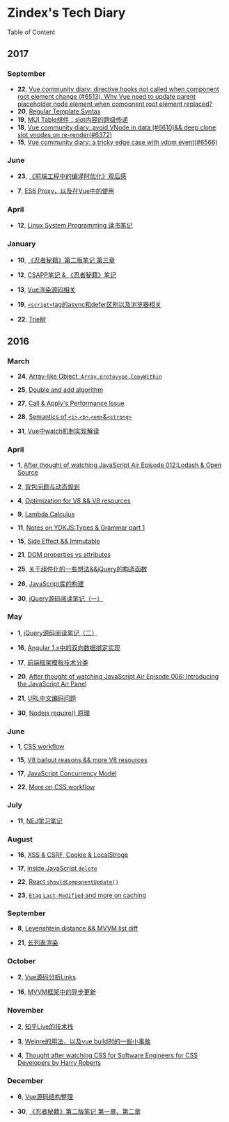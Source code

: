 # Zindex's Tech Diary

Table of Content

## 2017

### September

+ **22**, [Vue community diary: directive hooks not called when component root element change (#6513), Why Vue need to update parent placeholder node element when component root element replaced?](http://zxc0328.github.io/diary/2017/09/2017-09-22.html)
+ **20**, [Regular Template Syntax](http://zxc0328.github.io/diary/2017/09/2017-09-20.html)
+ **19**, [MUI Table组件：slot内容的跨级传递](http://zxc0328.github.io/diary/2017/09/2017-09-19.html)
+ **18**, [Vue community diary: avoid VNode in data (#6610)&& deep clone slot vnodes on re-render(#6372)](http://zxc0328.github.io/diary/2017/09/2017-09-18.html)
+ **15**, [Vue community diary: a tricky edge case with vdom event(#6566)](http://zxc0328.github.io/diary/2017/09/2017-09-15.html)

### June

+ **23**, [《前端工程中的编译时优化》观后感](http://zxc0328.github.io/diary/2017/07/2017-07-23.html)

+ **7**, [ES6 Proxy，以及在Vue中的使用](http://zxc0328.github.io/diary/2017/06/2017-06-07.html)

### April

+ **12**, [Linux System Programming 读书笔记](http://zxc0328.github.io/diary/2017/04/2017-04-12.html)

### January

+ **10**, [《忍者秘籍》第二版笔记 第三章](http://zxc0328.github.io/diary/2017/01/2017-01-10.html)

+ **12**, [CSAPP笔记 & 《忍者秘籍》笔记](http://zxc0328.github.io/diary/2017/01/2017-01-12.html)

+ **13**, [Vue渲染源码相关](http://zxc0328.github.io/diary/2017/01/2017-01-13.html)

+ **19**, [`<script>`tag的async和defer区别以及浏览器相关](https://github.com/zxc0328/diary-content/issues/1)

+ **22**, [Trie树](https://github.com/zxc0328/diary-content/issues/2)

## 2016

### March

+ **24**, [Array-like Object, `Array.protoyype.CopyWithin`](http://zxc0328.github.io/diary/2016/03/2016-03-24.html)

+ **25**, [Double and add algorithm](http://zxc0328.github.io/diary/2016/03/2016-03-25.html)

+ **27**, [Call & Apply's Performance Issue](http://zxc0328.github.io/diary/2016/03/2016-03-27.html)

+ **28**, [Semantics of `<i>`,`<b>`,`<em>`&`<strong>`](http://zxc0328.github.io/diary/2016/03/2016-03-28.html)

+ **31**, [Vue中watch机制实现解读](http://zxc0328.github.io/diary/2016/03/2016-03-31.html)

### April

+ **1**, [After thought of watching JavaScript Air Episode 012:Lodash & Open Source](http://zxc0328.github.io/diary/2016/04/2016-04-01.html)

+ **2**, [背包问题与动态规划](http://zxc0328.github.io/diary/2016/04/2016-04-02.html)

+ **4**, [Optimization for V8 && V8 resources](http://zxc0328.github.io/diary/2016/04/2016-04-04.html)

+ **9**, [Lambda Calculus](http://zxc0328.github.io/diary/2016/04/2016-04-09.html)

+ **11**, [Notes on YDKJS:Types & Grammar part 1](http://zxc0328.github.io/diary/2016/04/2016-04-11.html)

+ **15**, [Side Effect && Immutable](http://zxc0328.github.io/diary/2016/04/2016-04-15.html)

+ **21**, [DOM properties vs attributes](http://zxc0328.github.io/diary/2016/04/2016-04-21.html)

+ **25**, [关于组件化的一些想法&&jQuery的构造函数](http://zxc0328.github.io/diary/2016/04/2016-04-25.html)

+ **26**, [JavaScript库的构建](http://zxc0328.github.io/diary/2016/04/2016-04-26.html)

+ **30**, [jQuery源码阅读笔记（一）](http://zxc0328.github.io/diary/2016/04/2016-04-30.html)

### May

+ **1**, [jQuery源码阅读笔记（二）](http://zxc0328.github.io/diary/2016/05/2016-05-01.html)  

+ **16**, [Angular 1.x中的双向数据绑定实现](http://zxc0328.github.io/diary/2016/05/2016-05-16.html)

+ **17**, [前端框架模板技术分类](http://zxc0328.github.io/diary/2016/05/2016-05-17.html)

+ **20**, [After thought of watching JavaScript Air Episode 006: Introducing the JavaScript Air Panel](http://zxc0328.github.io/diary/2016/05/2016-05-20.html)

+ **21**, [URL中文编码问题](http://zxc0328.github.io/diary/2016/05/2016-05-21.html)

+ **30**, [Nodejs require() 原理](http://zxc0328.github.io/diary/2016/05/2016-05-30.html)

### June

+ **1**, [CSS workflow](http://zxc0328.github.io/diary/2016/06/2016-06-01.html)

+ **15**, [V8 bailout reasons && more V8 resources](http://zxc0328.github.io/diary/2016/06/2016-06-15.html)

+ **17**, [JavaScript Concurrency Model](http://zxc0328.github.io/diary/2016/06/2016-06-17.html)

+ **22**, [More on CSS workflow](http://zxc0328.github.io/diary/2016/06/2016-06-22.html)

### July

+ **11**, [NEJ学习笔记](http://zxc0328.github.io/diary/2016/07/2016-07-11.html)

### August

+ **16**, [XSS & CSRF, Cookie & LocalStroge](http://zxc0328.github.io/diary/2016/08/2016-08-16.html)

+ **17**, [inside JavaScript `delete` ](http://zxc0328.github.io/diary/2016/08/2016-08-17.html)

+ **22**, [React `shouldComponentUpdate()`](http://zxc0328.github.io/diary/2016/08/2016-08-22.html)

+ **23**, [`Etag` `Last-Modified` and more on caching](http://zxc0328.github.io/diary/2016/08/2016-08-23.html)

### September

+ **8**, [Levenshtein distance && MVVM list diff](http://zxc0328.github.io/diary/2016/09/2016-09-08.html)

+ **21**, [长列表渲染](http://zxc0328.github.io/diary/2016/09/2016-09-21.html)

### October

+ **2**, [Vue源码分析Links](http://zxc0328.github.io/diary/2016/10/2016-10-02.html)

+ **16**, [MVVM框架中的异步更新](http://zxc0328.github.io/diary/2016/10/2016-10-16.html)

### November

+ **2**, [知乎Live的技术栈](http://zxc0328.github.io/diary/2016/11/2016-11-02.html)

+ **3**, [Weinre的用法，以及vue build时的一些小事故](http://zxc0328.github.io/diary/2016/11/2016-11-03.html)

+ **4**, [Thought after watching CSS for Software Engineers for CSS Developers by Harry Roberts](http://zxc0328.github.io/diary/2016/11/2016-11-04.html)

### December

+ **6**, [Vue源码结构整理](http://zxc0328.github.io/diary/2016/12/2016-12-06.html)

+ **30**, [《忍者秘籍》第二版笔记 第一章、第二章](http://zxc0328.github.io/diary/2016/12/2016-12-30.html)
